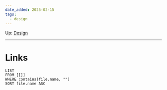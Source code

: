 ```yaml
---
date_added: 2025-02-15
tags:
  - design
---
```

Up: [Design](Design.md)
___
 
# Links
```dataview
LIST
FROM [[]]
WHERE contains(file.name, "")
SORT file.name ASC
```
